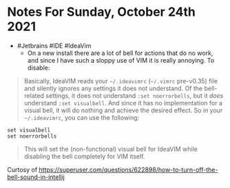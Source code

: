 # Notes For Sunday, October 24th 2021

* \#Jetbrains #IDE #IdeaVim 
  * On a new install there are a lot of bell for actions that do no work, and since I have such a sloppy use of VIM it is really annoying. To disable:

 > 
 > Basically, IdeaVIM reads your `~/.ideavimrc` (`~/.vimrc` pre-v0.35) file and silently ignores any settings it does not understand. Of the bell-related settings, it does not understand `:set noerrorbells`, but it *does* understand `:set visualbell`. And since it has no implementation for a visual bell, it will do nothing and achieve the desired effect. So in your `~/.ideavimrc`, you can use the following:

````
set visualbell
set noerrorbells
````

 > 
 > This will set the (non-functional) visual bell for IdeaVIM while disabling the bell completely for VIM itself.

Curtosy of https://superuser.com/questions/622898/how-to-turn-off-the-bell-sound-in-intellij
